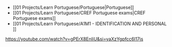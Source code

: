
 - [[01 Projects/Learn Portuguese/Portuguese|Portuguese]]
 - [[01 Projects/Learn Portuguese/CREF  Portuguese exams|CREF  Portuguese exams]]
 - [[01 Projects/Learn Portuguese/A1M1 - IDENTIFICATION AND PERSONAL    ]]


https://youtube.com/watch?v=gPErX8EnIiU&si=yaXzYgpfcc6l17js
